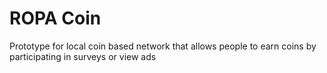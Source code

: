 # ROPA Coin
Prototype for local coin based network that allows people to earn coins by participating in surveys or view ads
